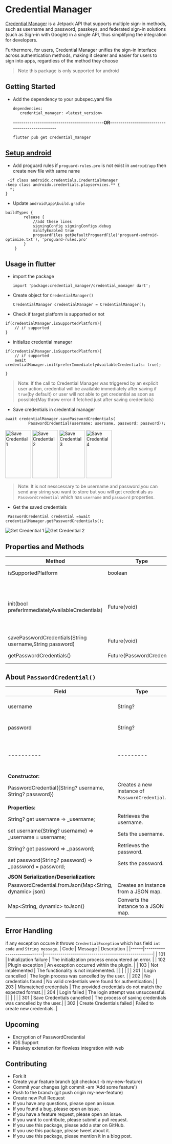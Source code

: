 # Credential Manager

[Credential Manager](https://developer.android.com/jetpack/androidx/releases/credentials) is a Jetpack API that supports multiple sign-in methods, such as username and password, passkeys, and federated sign-in solutions (such as Sign-in with Google) in a single API, thus simplifying the integration for developers.

Furthermore, for users, Credential Manager unifies the sign-in interface across authentication methods, making it clearer and easier for users to sign into apps, regardless of the method they choose


> Note this package is only supported for android

## Getting Started 

- Add the dependency to your pubspec.yaml file
   ```
   dependencies:
      credential_manager: <latest_version>
   ```

   --------------------------------------------**OR**------------------------------------------------
   ```
   flutter pub get credential_manager
   ```
## [Setup android](https://developer.android.com/training/sign-in/passkeys)
- Add proguard rules
if `proguard-rules.pro` is not exist in `android/app` then create new file with same name 

```
 -if class androidx.credentials.CredentialManager
-keep class androidx.credentials.playservices.** {
  *;
}

```
- Update `android\app\build.gradle` 

```
buildTypes {
        release {
            //add these lines 
            signingConfig signingConfigs.debug
            minifyEnabled true
            proguardFiles getDefaultProguardFile('proguard-android-optimize.txt'), 'proguard-rules.pro'
        }
    }
```
## Usage in flutter
- import the package

    ```
    import 'package:credential_manager/credential_manager dart';
    ```
- Create object for `CredentialManager()` 
    ```
    CredentialManager credentialManager = CredentialManager();
    ```
- Check if target platform is supported or not

```
if(credentialManager.isSupportedPlatform){
    // if supported
}
```

- initialize credential manager

```
if(credentialManager.isSupportedPlatform){
    // if supported
    await credentialManager.init(preferImmediatelyAvailableCredentials: true);

}
```
> Note: If the call to Credential Manager was triggered by an explicit user action, credential will be available immediately after saving if `true`(by default) or user will not able to get credential as soon as possible(May throw error if fetched just after saving credentials)

- Save credentials in credential manager

```
await credentialManager.savePasswordCredentials(
          PasswordCredential(username: username, password: password));
```
<img src="https://i.ibb.co/CtK7ffZ/1.jpg" alt="Save Credential 1" width="80" height="150">

<img src="https://i.ibb.co/qyGGv37/2.jpg" alt="Save Credential 2" width="80" height="150">

<img src="https://i.ibb.co/vZmbsXL/3.jpg" alt="Save Credential 3" width="80" height="150">

<img src="https://i.ibb.co/NsTFTVB/4.jpg" alt="Save Credential 4" width="80" height="150">




> Note: It is not nesscessary to be username and password,you can send any string you want to store but you will get credentials as `PasswordCredential` which has `username` and `password` properties.

- Get the saved  credentials

```
 PasswordCredential credential =await credentialManager.getPasswordCredentials();
```
![Get Credential 1](https://i.ibb.co/fCs0kqV/5.jpg)
![Get Credential 2](https://i.ibb.co/3ChSstH/6.jpg)


## Properties and Methods

| Method              | Type                      | Description                                 |
|-----------------------|---------------------------|---------------------------------------------|
| isSupportedPlatform            | boolean     | Check if targeted platform supported or not(Only Android supported) |  
| init(bool preferImmediatelyAvailableCredentials)         | Future(void)                  | To initialize credential Manager,preferImmediatelyAvailableCredentials,If the call to Credential Manager was triggered by an explicit user action, credential will be available immediately after saving if `true`(by default) or user will not able to get credential as soon as possible(May throw error if fetched just after saving credentials) |
| savePasswordCredentials(String username,String password)         | Future(void)                  | To save credentials in credential Manager|
| getPasswordCredentials()         | Future(PasswordCredential)                  | return `PasswordCredential` object which has username,password fields |

## About `PasswordCredential()`

| Field    | Type    | Description                               |
|----------|---------|-------------------------------------------|
| username | String? | User's username for authentication.       |
| password | String? | User's password for authentication.       |
|----------|---------|-------------------------------------------|
| **Constructor:**                                  |
| PasswordCredential({String? username, String? password}) | Creates a new instance of `PasswordCredential`. |
|                                                   |
| **Properties:**                                   |
| String? get username => _username;                | Retrieves the username.                        |
| set username(String? username) => _username = username; | Sets the username.                             |
| String? get password => _password;                | Retrieves the password.                        |
| set password(String? password) => _password = password; | Sets the password.                             |
|                                                   |
| **JSON Serialization/Deserialization:**           |
| PasswordCredential.fromJson(Map<String, dynamic> json) | Creates an instance from a JSON map.           |
| Map<String, dynamic> toJson()                      | Converts the instance to a JSON map.           |


## Error Handling 
if any exception occure it throws `CredentialException` which has field  `int code` and `String message`.
| Code | Message                    | Description                                         |
|------|----------------------------|-----------------------------------------------------|
| 101  | Initialization failure     | The initialization process encountered an error.   |
| 102  | Plugin exception           | An exception occurred within the plugin.             |
| 103  | Not implemented            | The functionality is not implemented.               |
|      |                            |                                                     |
| 201  | Login cancelled            | The login process was cancelled by the user.        |
| 202  | No credentials found       | No valid credentials were found for authentication.|
| 203  | Mismatched credentials     | The provided credentials do not match the expected format.|
| 204  | Login failed               | The login attempt was unsuccessful.                 |
|      |                            |                                                     |
| 301  | Save Credentials cancelled  | The process of saving credentials was cancelled by the user.|
| 302  | Create Credentials failed   | Failed to create new credentials.                   |


## Upcoming

- Encryption of PasswordCredential
- iOS Support
- Passkey extenstion for flowless integration with web

## Contributing
- Fork it
- Create your feature branch (git checkout -b my-new-feature)
- Commit your changes (git commit -am 'Add some feature')
- Push to the branch (git push origin my-new-feature)
- Create new Pull Request
- If you have any questions, please open an issue.
- If you found a bug, please open an issue.
- If you have a feature request, please open an issue.
- If you want to contribute, please submit a pull request.
- If you use this package, please add a star on GitHub.
- If you use this package, please tweet about it.
- If you use this package, please mention it in a blog post.








